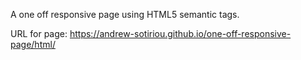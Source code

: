 A one off responsive page using HTML5 semantic tags.

URL for page: https://andrew-sotiriou.github.io/one-off-responsive-page/html/
